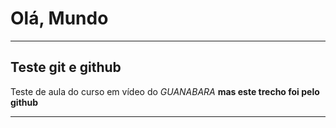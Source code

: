 # Olá, Mundo
---
Teste git e github
---
Teste de aula do curso em vídeo do *GUANABARA* **mas este trecho foi pelo github**
***


